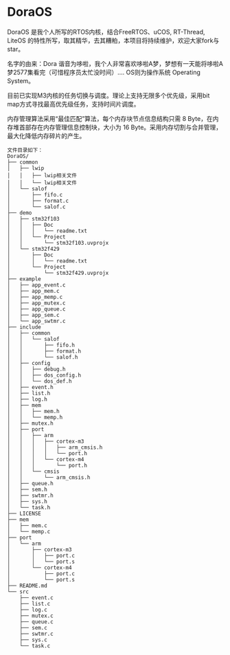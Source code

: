 # DoraOS

DoraOS 是我个人所写的RTOS内核，结合FreeRTOS、uCOS, RT-Thread, LiteOS 的特性所写，取其精华，去其糟粕，本项目将持续维护，欢迎大家fork与star。

名字的由来：Dora 谐音为哆啦，我个人非常喜欢哆啦A梦，梦想有一天能将哆啦A梦2577集看完（可惜程序员太忙没时间）.... OS则为操作系统 Operating System。

目前已实现M3内核的任务切换与调度。理论上支持无限多个优先级，采用bit map方式寻找最高优先级任务，支持时间片调度。

内存管理算法采用“最佳匹配”算法，每个内存块节点信息结构只需 8 Byte，在内存堆首部存在内存管理信息控制块，大小为 16 Byte。采用内存切割与合并管理，最大化降低内存碎片的产生。

```
文件目录如下：
DoraOS/
├── common
│   ├── lwip
│   │   ├── lwip相关文件
│   │   └── lwip相关文件
│   └── salof
│       ├── fifo.c
│       ├── format.c
│       └── salof.c
├── demo
│   ├── stm32f103
│   │   ├── Doc
│   │   │   └── readme.txt
│   │   └── Project
│   │       └── stm32f103.uvprojx
│   └── stm32f429
│       ├── Doc
│       │   └── readme.txt
│       └── Project
│           └── stm32f429.uvprojx
├── example
│   ├── app_event.c
│   ├── app_mem.c
│   ├── app_memp.c
│   ├── app_mutex.c
│   ├── app_queue.c
│   ├── app_sem.c
│   └── app_swtmr.c
├── include
│   ├── common
│   │   └── salof
│   │       ├── fifo.h
│   │       ├── format.h
│   │       └── salof.h
│   ├── config
│   │   ├── debug.h
│   │   ├── dos_config.h
│   │   └── dos_def.h
│   ├── event.h
│   ├── list.h
│   ├── log.h
│   ├── mem
│   │   ├── mem.h
│   │   └── memp.h
│   ├── mutex.h
│   ├── port
│   │   ├── arm
│   │   │   ├── cortex-m3
│   │   │   │   ├── arm_cmsis.h
│   │   │   │   └── port.h
│   │   │   └── cortex-m4
│   │   │       └── port.h
│   │   └── cmsis
│   │       └── arm_cmsis.h
│   ├── queue.h
│   ├── sem.h
│   ├── swtmr.h
│   ├── sys.h
│   └── task.h
├── LICENSE
├── mem
│   ├── mem.c
│   └── memp.c
├── port
│   └── arm
│       ├── cortex-m3
│       │   ├── port.c
│       │   └── port.s
│       └── cortex-m4
│           ├── port.c
│           └── port.s
├── README.md
└── src
    ├── event.c
    ├── list.c
    ├── log.c
    ├── mutex.c
    ├── queue.c
    ├── sem.c
    ├── swtmr.c
    ├── sys.c
    └── task.c
```